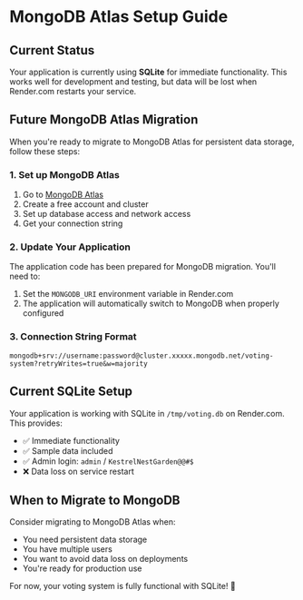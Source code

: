# MongoDB Atlas Setup Guide

## Current Status

Your application is currently using **SQLite** for immediate functionality. This works well for development and testing, but data will be lost when Render.com restarts your service.

## Future MongoDB Atlas Migration

When you're ready to migrate to MongoDB Atlas for persistent data storage, follow these steps:

### 1. Set up MongoDB Atlas
1. Go to [MongoDB Atlas](https://www.mongodb.com/atlas)
2. Create a free account and cluster
3. Set up database access and network access
4. Get your connection string

### 2. Update Your Application
The application code has been prepared for MongoDB migration. You'll need to:
1. Set the `MONGODB_URI` environment variable in Render.com
2. The application will automatically switch to MongoDB when properly configured

### 3. Connection String Format
```
mongodb+srv://username:password@cluster.xxxxx.mongodb.net/voting-system?retryWrites=true&w=majority
```

## Current SQLite Setup

Your application is working with SQLite in `/tmp/voting.db` on Render.com. This provides:
- ✅ Immediate functionality
- ✅ Sample data included
- ✅ Admin login: `admin` / `KestrelNestGarden@@#$`
- ❌ Data loss on service restart

## When to Migrate to MongoDB

Consider migrating to MongoDB Atlas when:
- You need persistent data storage
- You have multiple users
- You want to avoid data loss on deployments
- You're ready for production use

For now, your voting system is fully functional with SQLite! 🎉
